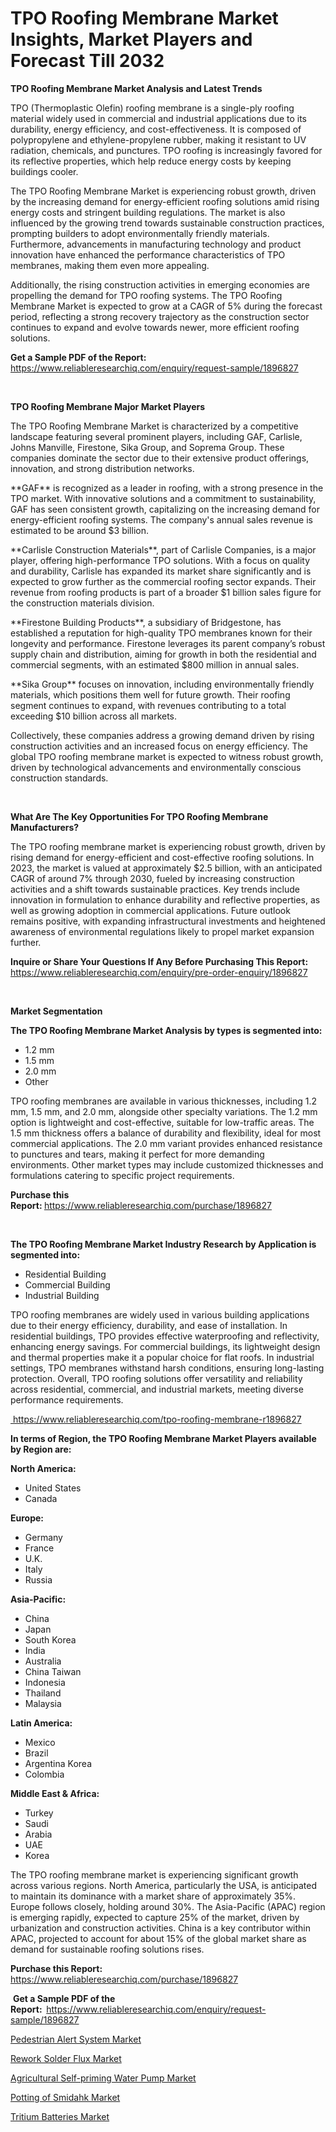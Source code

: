 <p><h1>TPO Roofing Membrane Market Insights, Market Players and Forecast Till 2032</h1></p><p><strong>TPO Roofing Membrane Market Analysis and Latest Trends</strong></p>
<p><p>TPO (Thermoplastic Olefin) roofing membrane is a single-ply roofing material widely used in commercial and industrial applications due to its durability, energy efficiency, and cost-effectiveness. It is composed of polypropylene and ethylene-propylene rubber, making it resistant to UV radiation, chemicals, and punctures. TPO roofing is increasingly favored for its reflective properties, which help reduce energy costs by keeping buildings cooler.</p><p>The TPO Roofing Membrane Market is experiencing robust growth, driven by the increasing demand for energy-efficient roofing solutions amid rising energy costs and stringent building regulations. The market is also influenced by the growing trend towards sustainable construction practices, prompting builders to adopt environmentally friendly materials. Furthermore, advancements in manufacturing technology and product innovation have enhanced the performance characteristics of TPO membranes, making them even more appealing.</p><p>Additionally, the rising construction activities in emerging economies are propelling the demand for TPO roofing systems. The TPO Roofing Membrane Market is expected to grow at a CAGR of 5% during the forecast period, reflecting a strong recovery trajectory as the construction sector continues to expand and evolve towards newer, more efficient roofing solutions.</p></p>
<p><strong>Get a Sample PDF of the Report:&nbsp;</strong> <a href="https://www.reliableresearchiq.com/enquiry/request-sample/1896827?utm_campaign=1137&utm_medium=2&utm_source=Github&utm_content=ia&utm_term=31012025&utm_id=tpo-roofing-membrane">https://www.reliableresearchiq.com/enquiry/request-sample/1896827</a></p>
<p>&nbsp;</p>
<p><strong>TPO Roofing Membrane Major Market Players</strong></p>
<p><p>The TPO Roofing Membrane Market is characterized by a competitive landscape featuring several prominent players, including GAF, Carlisle, Johns Manville, Firestone, Sika Group, and Soprema Group. These companies dominate the sector due to their extensive product offerings, innovation, and strong distribution networks.</p><p>**GAF** is recognized as a leader in roofing, with a strong presence in the TPO market. With innovative solutions and a commitment to sustainability, GAF has seen consistent growth, capitalizing on the increasing demand for energy-efficient roofing systems. The company's annual sales revenue is estimated to be around $3 billion.</p><p>**Carlisle Construction Materials**, part of Carlisle Companies, is a major player, offering high-performance TPO solutions. With a focus on quality and durability, Carlisle has expanded its market share significantly and is expected to grow further as the commercial roofing sector expands. Their revenue from roofing products is part of a broader $1 billion sales figure for the construction materials division.</p><p>**Firestone Building Products**, a subsidiary of Bridgestone, has established a reputation for high-quality TPO membranes known for their longevity and performance. Firestone leverages its parent company’s robust supply chain and distribution, aiming for growth in both the residential and commercial segments, with an estimated $800 million in annual sales.</p><p>**Sika Group** focuses on innovation, including environmentally friendly materials, which positions them well for future growth. Their roofing segment continues to expand, with revenues contributing to a total exceeding $10 billion across all markets.</p><p>Collectively, these companies address a growing demand driven by rising construction activities and an increased focus on energy efficiency. The global TPO roofing membrane market is expected to witness robust growth, driven by technological advancements and environmentally conscious construction standards.</p></p>
<p>&nbsp;</p>
<p><strong>What Are The Key Opportunities For TPO Roofing Membrane Manufacturers?</strong></p>
<p><p>The TPO roofing membrane market is experiencing robust growth, driven by rising demand for energy-efficient and cost-effective roofing solutions. In 2023, the market is valued at approximately $2.5 billion, with an anticipated CAGR of around 7% through 2030, fueled by increasing construction activities and a shift towards sustainable practices. Key trends include innovation in formulation to enhance durability and reflective properties, as well as growing adoption in commercial applications. Future outlook remains positive, with expanding infrastructural investments and heightened awareness of environmental regulations likely to propel market expansion further.</p></p>
<p><strong>Inquire or Share Your Questions If Any Before Purchasing This Report:</strong> <a href="https://www.reliableresearchiq.com/enquiry/pre-order-enquiry/1896827?utm_campaign=1137&utm_medium=2&utm_source=Github&utm_content=ia&utm_term=31012025&utm_id=tpo-roofing-membrane">https://www.reliableresearchiq.com/enquiry/pre-order-enquiry/1896827</a></p>
<p>&nbsp;</p>
<p><strong>Market Segmentation</strong></p>
<p><strong>The TPO Roofing Membrane Market Analysis by types is segmented into:</strong></p>
<p><ul><li>1.2 mm</li><li>1.5 mm</li><li>2.0 mm</li><li>Other</li></ul></p>
<p><p>TPO roofing membranes are available in various thicknesses, including 1.2 mm, 1.5 mm, and 2.0 mm, alongside other specialty variations. The 1.2 mm option is lightweight and cost-effective, suitable for low-traffic areas. The 1.5 mm thickness offers a balance of durability and flexibility, ideal for most commercial applications. The 2.0 mm variant provides enhanced resistance to punctures and tears, making it perfect for more demanding environments. Other market types may include customized thicknesses and formulations catering to specific project requirements.</p></p>
<p><strong>Purchase this Report:&nbsp;</strong><a href="https://www.reliableresearchiq.com/purchase/1896827?utm_campaign=1137&utm_medium=2&utm_source=Github&utm_content=ia&utm_term=31012025&utm_id=tpo-roofing-membrane">https://www.reliableresearchiq.com/purchase/1896827</a></p>
<p>&nbsp;</p>
<p><strong>The TPO Roofing Membrane Market Industry Research by Application is segmented into:</strong></p>
<p><ul><li>Residential Building</li><li>Commercial Building</li><li>Industrial Building</li></ul></p>
<p><p>TPO roofing membranes are widely used in various building applications due to their energy efficiency, durability, and ease of installation. In residential buildings, TPO provides effective waterproofing and reflectivity, enhancing energy savings. For commercial buildings, its lightweight design and thermal properties make it a popular choice for flat roofs. In industrial settings, TPO membranes withstand harsh conditions, ensuring long-lasting protection. Overall, TPO roofing solutions offer versatility and reliability across residential, commercial, and industrial markets, meeting diverse performance requirements.</p></p>
<p><a href="https://www.reliableresearchiq.com/tpo-roofing-membrane-r1896827?utm_campaign=1137&utm_medium=2&utm_source=Github&utm_content=ia&utm_term=31012025&utm_id=tpo-roofing-membrane">&nbsp;https://www.reliableresearchiq.com/tpo-roofing-membrane-r1896827</a></p>
<p><strong>In terms of Region, the TPO Roofing Membrane Market Players available by Region are:</strong></p>
<p>
    <p> <strong> North America: </strong>
        <ul>
            <li>United States</li>
            <li>Canada</li>
        </ul>
        </p> 
    <p> <strong> Europe: </strong>
        <ul>
            <li>Germany</li>
            <li>France</li>
            <li>U.K.</li>
            <li>Italy</li>
            <li>Russia</li>
        </ul>
        </p> 
    <p> <strong> Asia-Pacific: </strong>
        <ul>
            <li>China</li>
            <li>Japan</li>
            <li>South Korea</li>
            <li>India</li>
            <li>Australia</li>
            <li>China Taiwan</li>
            <li>Indonesia</li>
            <li>Thailand</li>
            <li>Malaysia</li>
        </ul>
        </p> 
    <p> <strong> Latin America: </strong>
        <ul>
            <li>Mexico</li>
            <li>Brazil</li>
            <li>Argentina Korea</li>
            <li>Colombia</li>
        </ul>
        </p> 
    <p> <strong> Middle East & Africa: </strong>
        <ul>
            <li>Turkey</li>
            <li>Saudi</li>
            <li>Arabia</li>
            <li>UAE</li>
            <li>Korea</li>
        </ul>
    </p>
    </p>
<p><p>The TPO roofing membrane market is experiencing significant growth across various regions. North America, particularly the USA, is anticipated to maintain its dominance with a market share of approximately 35%. Europe follows closely, holding around 30%. The Asia-Pacific (APAC) region is emerging rapidly, expected to capture 25% of the market, driven by urbanization and construction activities. China is a key contributor within APAC, projected to account for about 15% of the global market share as demand for sustainable roofing solutions rises.</p></p>
<p><strong>Purchase this Report: </strong><a href="https://www.reliableresearchiq.com/purchase/1896827?utm_campaign=1137&utm_medium=2&utm_source=Github&utm_content=ia&utm_term=31012025&utm_id=tpo-roofing-membrane">https://www.reliableresearchiq.com/purchase/1896827</a></p>
<p>&nbsp;<strong>Get a Sample PDF of the Report:&nbsp;&nbsp;</strong><a href="https://www.reliableresearchiq.com/enquiry/request-sample/1896827?utm_campaign=1137&utm_medium=2&utm_source=Github&utm_content=ia&utm_term=31012025&utm_id=tpo-roofing-membrane">https://www.reliableresearchiq.com/enquiry/request-sample/1896827</a></p>
<p><strong></strong></p>
<p><p><a href="https://www.linkedin.com/pulse/growth-forecast-revenue-outlook-pedestrian-alert-system-market-pogic?utm_campaign=1137&utm_medium=2&utm_source=Github&utm_content=ia&utm_term=31012025&utm_id=tpo-roofing-membrane">Pedestrian Alert System Market</a></p><p><a href="https://github.com/peddicehle/Market-Research-Report-List-1/blob/main/rework-solder-flux-market.md?utm_campaign=1137&utm_medium=2&utm_source=Github&utm_content=ia&utm_term=31012025&utm_id=tpo-roofing-membrane">Rework Solder Flux Market</a></p><p><a href="https://www.linkedin.com/pulse/agricultural-self-priming-water-pump-market-overview-qjvmf?utm_campaign=1137&utm_medium=2&utm_source=Github&utm_content=ia&utm_term=31012025&utm_id=tpo-roofing-membrane">Agricultural Self-priming Water Pump Market</a></p><p><a href="https://github.com/ahmalaloanne/Market-Research-Report-List-1/blob/main/potting-of-smidahk-market.md?utm_campaign=1137&utm_medium=2&utm_source=Github&utm_content=ia&utm_term=31012025&utm_id=tpo-roofing-membrane">Potting of Smidahk Market</a></p><p><a href="https://www.linkedin.com/pulse/detailed-market-research-tritium-batteries-analysis-swj5e?utm_campaign=1137&utm_medium=2&utm_source=Github&utm_content=ia&utm_term=31012025&utm_id=tpo-roofing-membrane">Tritium Batteries Market</a></p></p>